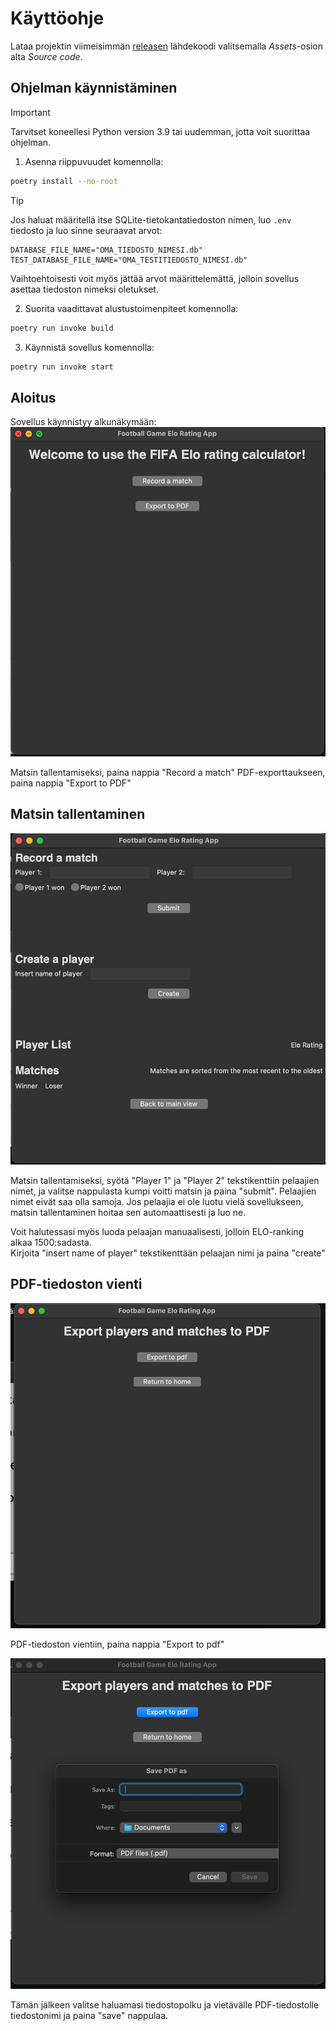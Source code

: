 # Käyttöohje

Lataa projektin viimeisimmän [releasen](https://github.com/lamtonylam/ohjelmistotekniikka/releases/) lähdekoodi valitsemalla _Assets_-osion alta _Source code_.


## Ohjelman käynnistäminen

> [!IMPORTANT]  
> Tarvitset koneellesi Python version 3.9 tai uudemman, jotta voit suorittaa ohjelman.

1. Asenna riippuvuudet komennolla:

```bash
poetry install --no-root
```

> [!TIP]
> Jos haluat määritellä itse SQLite-tietokantatiedoston nimen, luo `.env` tiedosto ja luo sinne seuraavat arvot:
> 
> ```
> DATABASE_FILE_NAME="OMA_TIEDOSTO_NIMESI.db"
> TEST_DATABASE_FILE_NAME="OMA_TESTITIEDOSTO_NIMESI.db"
> ```
>
> Vaihtoehtoisesti voit myös jättää arvot määrittelemättä, jolloin sovellus asettaa tiedoston nimeksi oletukset.

2. Suorita vaadittavat alustustoimenpiteet komennolla:

```bash
poetry run invoke build
```

3. Käynnistä sovellus komennolla:

```bash
poetry run invoke start
```



## Aloitus
Sovellus käynnistyy alkunäkymään:
![](./kuvat/käyttöohje/kayttoohje1.jpeg)

Matsin tallentamiseksi, paina nappia "Record a match"
PDF-exporttaukseen, paina nappia "Export to PDF"

## Matsin tallentaminen
![](./kuvat/käyttöohje/kayttoohje2.jpeg)

Matsin tallentamiseksi, syötä "Player 1" ja "Player 2" tekstikenttiin pelaajien nimet, ja valitse nappulasta kumpi voitti matsin ja paina "submit". Pelaajien nimet eivät saa olla samoja. Jos pelaajia ei ole luotu vielä sovellukseen, matsin tallentaminen hoitaa sen automaattisesti ja luo ne.

Voit halutessasi myös luoda pelaajan manuaalisesti, jolloin ELO-ranking alkaa 1500:sadasta.  
Kirjoita "insert name of player" tekstikenttään pelaajan nimi ja paina "create"

## PDF-tiedoston vienti

![](./kuvat/käyttöohje/kayttoohje3.jpeg)

PDF-tiedoston vientiin, paina nappia "Export to pdf"

![](./kuvat/käyttöohje/kayttoohje4.jpeg)

Tämän jälkeen valitse haluamasi tiedostopolku ja vietävälle PDF-tiedostolle tiedostonimi ja paina "save" nappulaa.
